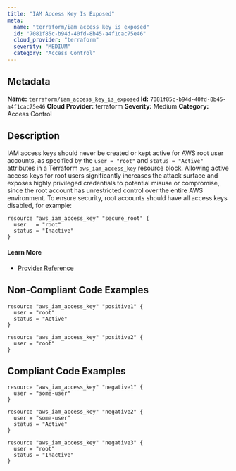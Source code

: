 ```yaml
---
title: "IAM Access Key Is Exposed"
meta:
  name: "terraform/iam_access_key_is_exposed"
  id: "7081f85c-b94d-40fd-8b45-a4f1cac75e46"
  cloud_provider: "terraform"
  severity: "MEDIUM"
  category: "Access Control"
---
```

## Metadata
**Name:** `terraform/iam_access_key_is_exposed`
**Id:** `7081f85c-b94d-40fd-8b45-a4f1cac75e46`
**Cloud Provider:** terraform
**Severity:** Medium
**Category:** Access Control
## Description
IAM access keys should never be created or kept active for AWS root user accounts, as specified by the `user = "root"` and `status = "Active"` attributes in a Terraform `aws_iam_access_key` resource block. Allowing active access keys for root users significantly increases the attack surface and exposes highly privileged credentials to potential misuse or compromise, since the root account has unrestricted control over the entire AWS environment. To ensure security, root accounts should have all access keys disabled, for example:

```
resource "aws_iam_access_key" "secure_root" {
  user   = "root"
  status = "Inactive"
}
```

#### Learn More

 - [Provider Reference](https://registry.terraform.io/providers/hashicorp/aws/latest/docs/resources/iam_access_key)

## Non-Compliant Code Examples
```aws
resource "aws_iam_access_key" "positive1" {
  user = "root"
  status = "Active"
}

resource "aws_iam_access_key" "positive2" {
  user = "root"
}

```

## Compliant Code Examples
```aws
resource "aws_iam_access_key" "negative1" {
  user = "some-user"
}

resource "aws_iam_access_key" "negative2" {
  user = "some-user"
  status = "Active"
}

resource "aws_iam_access_key" "negative3" {
  user = "root"
  status = "Inactive"
}

```